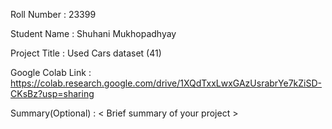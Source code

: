 Roll Number       :    23399

Student Name      :    Shuhani Mukhopadhyay 

Project Title     :    Used Cars dataset (41) 

Google Colab Link :    https://colab.research.google.com/drive/1XQdTxxLwxGAzUsrabrYe7kZiSD-CKsBz?usp=sharing 

Summary(Optional) :   < Brief summary of your project >
